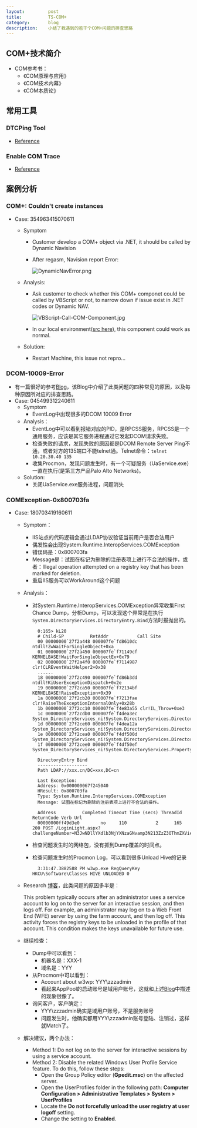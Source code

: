 ```yaml
---
layout:         post
title:          TS-COM+
category:       blog
description:    小结了我遇到的若干个COM+问题的排查思路
---
```


## COM+技术简介
- COM参考书：
	- 《COM原理与应用》
	- 《COM技术内幕》
	- 《COM本质论》

## 常用工具

### DTCPing Tool

- [Reference](http://support.microsoft.com/kb/918331/en-us)

### Enable COM Trace

- [Reference](https://support.microsoft.com/en-us/kb/926098)

## 案例分析

### COM+: Couldn't create instances
- Case: 354963415070611
	- Symptom
		- Customer develop a COM+ object via .NET, it should be called by Dynamic Navision
		- After regasm, Navision report Error: 

			![DynamicNavError.png](http://7xudfs.com1.z0.glb.clouddn.com/f2784ba6c70d45f8a4fb2283a76d90d8-DynamicNavError.png)

	- Analysis:
		- Ask customer to check whether this COM+ componet could be called by VBScript or not, to narrow down if issue exist in .NET codes or Dynamic NAV.
			
			![VBScript-Call-COM-Component.jpg](http://7xudfs.com1.z0.glb.clouddn.com/f2784ba6c70d45f8a4fb2283a76d90d8-VBScript-Call-COM-Component.jpg)			

		- In our local environment([src here](https://github.com/wu-wenxiang/hubWarehouse/tree/master/program/C%23/DotNetCOM-Example)), this component could work as normal.
	- Solution:
		- Restart Machine, this issue not repro...

### DCOM-10009-Error
- 有一篇很好的参考[Blog](https://blogs.msdn.microsoft.com/asiatech/2010/03/15/how-to-troubleshoot-dcom-10009-error-logged-in-system-event/)，该Blog中介绍了此类问题的四种常见的原因，以及每种原因所对应的排查思路。
- Case: 045499312240611
	- Symptom
		- EventLog中出现很多的DCOM 10009 Error
	- Analysis：
		- EventLog中可以看到报错对应的PID，是RPCSS服务，RPCSS是一个通用服务，应该是其它服务进程通过它发起DCOM请求失败。
		- 检查失败的请求，发现失败的原因都是DCOM Remote Server Ping不通，或者对方的135端口不能telnet通。Telnet命令：`telnet 10.20.30.40 135`
		- 收集Procmon，发现问题发生时，有一个可疑服务（UaService.exe）一直在执行(是第三方产品Palo Alto Networks)。
	- Solution:
		- 关闭UaService.exe服务进程，问题消失

### COMException-0x800703fa
- Case: 180703419160611
	- Symptom：
		- IIS站点的代码逻辑会通过LDAP协议验证当前用户是否合法用户
		- 偶发性会出现System.Runtime.InteropServices.COMException
		- 错误码是：0x800703fa
		- Message是：试图在标记为删除的注册表项上进行不合法的操作，或者：Illegal operation attempted on a registry key that has been marked for deletion.
		- 重启IIS服务可以WorkAround这个问题
	- Analysis：
		- 对System.Runtime.InteropServices.COMException异常收集First Chance Dump，分析Dump，可以发现这个异常是在执行`System.DirectoryServices.DirectoryEntry.Bind`方法时报抛出的。
			
				0:165> kL20
				# Child-SP          RetAddr           Call Site
				00 00000000`27f2a448 000007fe`fd8610dc ntdll!ZwWaitForSingleObject+0xa
				01 00000000`27f2a450 000007fe`f71149cf KERNELBASE!WaitForSingleObjectEx+0x79
				02 00000000`27f2a4f0 000007fe`f7114987 clr!CLREventWaitHelper2+0x38
				......
				18 00000000`27f2c490 000007fe`fd86b3dd ntdll!KiUserExceptionDispatch+0x2e
				19 00000000`27f2ca50 000007fe`f72134bf KERNELBASE!RaiseException+0x39
				1a 00000000`27f2cb20 000007fe`f7213fae clr!RaiseTheExceptionInternalOnly+0x28b
				1b 00000000`27f2cc10 000007fe`f4e83a55 clr!IL_Throw+0xe3
				1c 00000000`27f2cdb0 000007fe`f4dea3ec System_DirectoryServices_ni!System.DirectoryServices.DirectoryEntry.Bind(Boolean)+0x99655
				1d 00000000`27f2ce60 000007fe`f4dea12a System_DirectoryServices_ni!System.DirectoryServices.DirectoryEntry.Bind()+0x2c
				1e 00000000`27f2cea0 000007fe`f4df500d System_DirectoryServices_ni!System.DirectoryServices.DirectoryEntry.get_AdsObject()+0x2a
				1f 00000000`27f2cee0 000007fe`f4df50ef System_DirectoryServices_ni!System.DirectoryServices.PropertyValueCollection.PopulateList()+0x1d
				 
				DirectoryEntry Bind
				-------------------
				Path LDAP://xxx.cn/DC=xxx,DC=cn
				 
				Last Exception:
				Address: 0x000000067f245040
				HResult: 0x800703fa
				Type: System.Runtime.InteropServices.COMException
				Message: 试图在标记为删除的注册表项上进行不合法的操作。
				 
				Address          Completed Timeout Time (secs) ThreadId ReturnCode Verb Url
				00000000ff49d3e0        no     110           2      165        200 POST /LoginLight.aspx?challengeNumber=N3JwNDllYXdlb3NjYXNzaGNvamp3N213ZzZ3OThmZXVienNwOGhoeDJ6NmY2YmxmaHdwdmhyc3J5YmtmMHJpNnBmazNoaTU2MWx5cWhlbG9iaWQ1ZjlpdXRvcHVoNGFpdHAzYWU2cGllOHY2bHBybXlhN2drbjV4bmcwNHBnZGphaHhoNzBzeWVwMzlwMjd3bHdwamhndWQxdGs0YXZmZDJmeG40dnVrcmxrdGtpcmh6eHdxajFrZ3prN2g1MHg5cXZrdXhrcmV4bTdoa2R5MzZtZGwyM2MzZmV6Zmxpamt0eThoZXNpaHphZHdjOHNydzB2d3EzemZ0djF5MGxqMg%3d%3d&flag=3&systemCode=GRP030&RetutnUrl=http%3a%2f%2ferp.wanda.cn%2flogin%2fwdLogin.jsp%3flogintype%3d1
			
		- 检查问题发生时的网络包，没有抓到Dump覆盖的时间点。
		- 检查问题发生时的Procmon Log，可以看到很多Unload Hive的记录

				3:31:47.3882588 PM w3wp.exe RegQueryKey HKCU\Software\Classes HIVE UNLOADED 0

	- Research [博客](https://blogs.msdn.microsoft.com/distributedservices/2009/11/06/a-com-application-may-stop-working-on-windows-server-2008-when-the-identity-user-logs-off/)，此类问题的原因多半是：
			
		This problem typically occurs after an administrator uses a service account to log on to the server for an interactive session, and then logs off. For example, an administrator may log on to a Web Front End (WFE) server by using the farm account, and then log off. This activity forces the registry keys to be unloaded in the profile of that account. This condition makes the keys unavailable for future use.
	
	- 继续检查：
		- Dump中可以看到：
			- 机器名是：XXX-1
			- 域名是：YYY
		- 从Procmon中可以看到：
			- Account about w3wp: YYY\zzzadmin
			- 看起来AppPool的启动账号是域用户账号，这就和上述[Blog](https://blogs.msdn.microsoft.com/distributedservices/2009/11/06/a-com-application-may-stop-working-on-windows-server-2008-when-the-identity-user-logs-off/)中描述的现象很像了。
		- 询问客户，客户确定：
			- YYY\zzzadmin确实是域用户账号，不是服务账号
			- 问题发生时，他确实都用YYY\zzzadmin账号登陆、注销过，这样就Match了。
	
	- 解决建议，两个办法：
		- Method 1: Do not log on to the server for interactive sessions by using a service account.
		- Method 2: Disable the related Windows User Profile Service feature. To do this, follow these steps:
			- Open the Group Policy editor (**Gpedit.msc**) on the affected server.
			- Open the UserProfiles folder in the following path:
**Computer Configuration > Administrative Templates > System > UserProfiles**
			- Locate the **Do not forcefully unload the user registry at user logoff** setting.
			- Change the setting to **Enabled**.
		